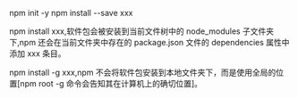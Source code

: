 npm init -y
npm install --save xxx

npm install xxx,软件包会被安装到当前文件树中的 node_modules 子文件夹下,npm 还会在当前文件夹中存在的 package.json 文件的 dependencies 属性中添加 xxx 条目。

npm install -g xxx,npm 不会将软件包安装到本地文件夹下，而是使用全局的位置[npm root -g 命令会告知其在计算机上的确切位置]。